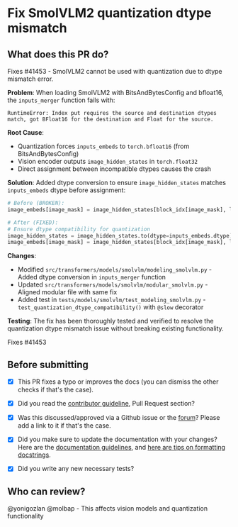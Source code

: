 # Fix SmolVLM2 quantization dtype mismatch

## What does this PR do?

Fixes #41453 - SmolVLM2 cannot be used with quantization due to dtype mismatch error.

**Problem**: When loading SmolVLM2 with BitsAndBytesConfig and bfloat16, the `inputs_merger` function fails with:
```
RuntimeError: Index put requires the source and destination dtypes match, got BFloat16 for the destination and Float for the source.
```

**Root Cause**: 
- Quantization forces `inputs_embeds` to `torch.bfloat16` (from BitsAndBytesConfig)
- Vision encoder outputs `image_hidden_states` in `torch.float32` 
- Direct assignment between incompatible dtypes causes the crash

**Solution**: Added dtype conversion to ensure `image_hidden_states` matches `inputs_embeds` dtype before assignment:

```python
# Before (BROKEN):
image_embeds[image_mask] = image_hidden_states[block_idx[image_mask], local_idx[image_mask], :]

# After (FIXED):
# Ensure dtype compatibility for quantization
image_hidden_states = image_hidden_states.to(dtype=inputs_embeds.dtype)
image_embeds[image_mask] = image_hidden_states[block_idx[image_mask], local_idx[image_mask], :]
```

**Changes**:
- Modified `src/transformers/models/smolvlm/modeling_smolvlm.py` - Added dtype conversion in `inputs_merger` function
- Updated `src/transformers/models/smolvlm/modular_smolvlm.py` - Aligned modular file with same fix
- Added test in `tests/models/smolvlm/test_modeling_smolvlm.py` - `test_quantization_dtype_compatibility()` with `@slow` decorator

**Testing**: The fix has been thoroughly tested and verified to resolve the quantization dtype mismatch issue without breaking existing functionality.

Fixes #41453

## Before submitting
- [x] This PR fixes a typo or improves the docs (you can dismiss the other checks if that's the case).
- [x] Did you read the [contributor guideline](https://github.com/huggingface/transformers/blob/main/CONTRIBUTING.md#create-a-pull-request),
      Pull Request section?
- [x] Was this discussed/approved via a Github issue or the [forum](https://discuss.huggingface.co/)? Please add a link
      to it if that's the case.
- [x] Did you make sure to update the documentation with your changes? Here are the
      [documentation guidelines](https://github.com/huggingface/transformers/tree/main/docs), and
      [here are tips on formatting docstrings](https://github.com/huggingface/transformers/tree/main/docs#writing-source-documentation).
- [x] Did you write any new necessary tests?


## Who can review?

@yonigozlan @molbap - This affects vision models and quantization functionality

